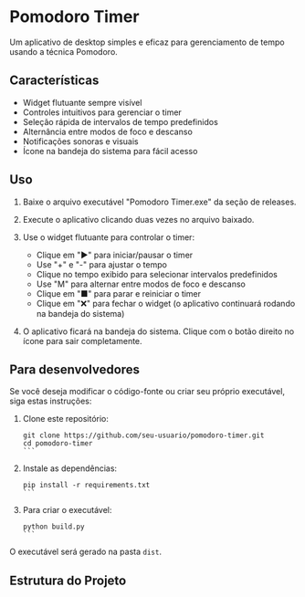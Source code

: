 # Pomodoro Timer

Um aplicativo de desktop simples e eficaz para gerenciamento de tempo usando a técnica Pomodoro.

## Características

- Widget flutuante sempre visível
- Controles intuitivos para gerenciar o timer
- Seleção rápida de intervalos de tempo predefinidos
- Alternância entre modos de foco e descanso
- Notificações sonoras e visuais
- Ícone na bandeja do sistema para fácil acesso

## Uso

1. Baixe o arquivo executável "Pomodoro Timer.exe" da seção de releases.

2. Execute o aplicativo clicando duas vezes no arquivo baixado.

3. Use o widget flutuante para controlar o timer:
   - Clique em "▶" para iniciar/pausar o timer
   - Use "+" e "-" para ajustar o tempo
   - Clique no tempo exibido para selecionar intervalos predefinidos
   - Use "M" para alternar entre modos de foco e descanso
   - Clique em "■" para parar e reiniciar o timer
   - Clique em "❌" para fechar o widget (o aplicativo continuará rodando na bandeja do sistema)

4. O aplicativo ficará na bandeja do sistema. Clique com o botão direito no ícone para sair completamente.

## Para desenvolvedores

Se você deseja modificar o código-fonte ou criar seu próprio executável, siga estas instruções:

1. Clone este repositório:
   ````
   git clone https://github.com/seu-usuario/pomodoro-timer.git
   cd pomodoro-timer
   ```

2. Instale as dependências:
   ````
   pip install -r requirements.txt
   ```

3. Para criar o executável:
   ````
   python build.py
   ```

O executável será gerado na pasta `dist`.

## Estrutura do Projeto


